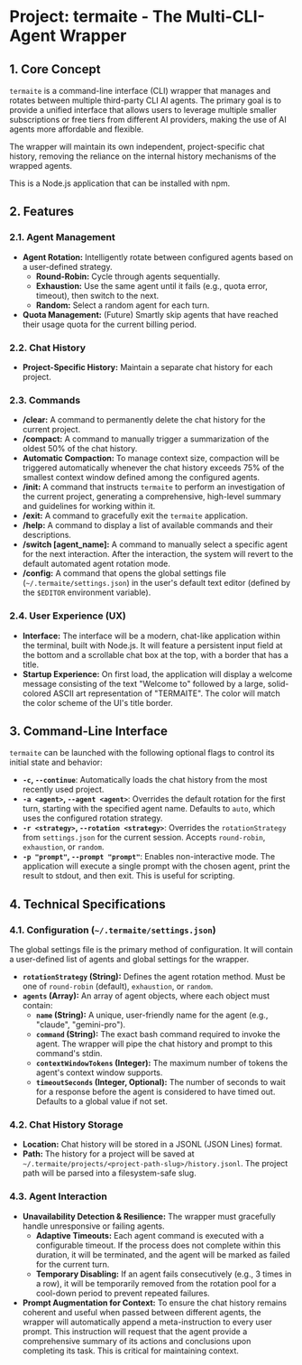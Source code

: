 # Project: termaite - The Multi-CLI-Agent Wrapper

## 1. Core Concept

`termaite` is a command-line interface (CLI) wrapper that manages and rotates between multiple third-party CLI AI agents. The primary goal is to provide a unified interface that allows users to leverage multiple smaller subscriptions or free tiers from different AI providers, making the use of AI agents more affordable and flexible.

The wrapper will maintain its own independent, project-specific chat history, removing the reliance on the internal history mechanisms of the wrapped agents.

This is a Node.js application that can be installed with npm.

## 2. Features

### 2.1. Agent Management
- **Agent Rotation:** Intelligently rotate between configured agents based on a user-defined strategy.
  - **Round-Robin:** Cycle through agents sequentially.
  - **Exhaustion:** Use the same agent until it fails (e.g., quota error, timeout), then switch to the next.
  - **Random:** Select a random agent for each turn.
- **Quota Management:** (Future) Smartly skip agents that have reached their usage quota for the current billing period.

### 2.2. Chat History
- **Project-Specific History:** Maintain a separate chat history for each project.

### 2.3. Commands
- **/clear:** A command to permanently delete the chat history for the current project.
- **/compact:** A command to manually trigger a summarization of the oldest 50% of the chat history.
- **Automatic Compaction:** To manage context size, compaction will be triggered automatically whenever the chat history exceeds 75% of the smallest context window defined among the configured agents.
- **/init:** A command that instructs `termaite` to perform an investigation of the current project, generating a comprehensive, high-level summary and guidelines for working within it.
- **/exit:** A command to gracefully exit the `termaite` application.
- **/help:** A command to display a list of available commands and their descriptions.
- **/switch [agent_name]:** A command to manually select a specific agent for the next interaction. After the interaction, the system will revert to the default automated agent rotation mode.
- **/config:** A command that opens the global settings file (`~/.termaite/settings.json`) in the user's default text editor (defined by the `$EDITOR` environment variable).

### 2.4. User Experience (UX)
- **Interface:** The interface will be a modern, chat-like application within the terminal, built with Node.js. It will feature a persistent input field at the bottom and a scrollable chat box at the top, with a border that has a title.
- **Startup Experience:** On first load, the application will display a welcome message consisting of the text "Welcome to" followed by a large, solid-colored ASCII art representation of "TERMAITE". The color will match the color scheme of the UI's title border.

## 3. Command-Line Interface

`termaite` can be launched with the following optional flags to control its initial state and behavior:

- **`-c`, `--continue`**: Automatically loads the chat history from the most recently used project.
- **`-a <agent>`, `--agent <agent>`**: Overrides the default rotation for the first turn, starting with the specified agent name. Defaults to `auto`, which uses the configured rotation strategy.
- **`-r <strategy>`, `--rotation <strategy>`**: Overrides the `rotationStrategy` from `settings.json` for the current session. Accepts `round-robin`, `exhaustion`, or `random`.
- **`-p "prompt"`, `--prompt "prompt"`**: Enables non-interactive mode. The application will execute a single prompt with the chosen agent, print the result to stdout, and then exit. This is useful for scripting.

## 4. Technical Specifications

### 4.1. Configuration (`~/.termaite/settings.json`)
The global settings file is the primary method of configuration. It will contain a user-defined list of agents and global settings for the wrapper.

- **`rotationStrategy` (String):** Defines the agent rotation method. Must be one of `round-robin` (default), `exhaustion`, or `random`.
- **`agents` (Array):** An array of agent objects, where each object must contain:
    - **`name` (String):** A unique, user-friendly name for the agent (e.g., "claude", "gemini-pro").
    - **`command` (String):** The exact bash command required to invoke the agent. The wrapper will pipe the chat history and prompt to this command's stdin.
    - **`contextWindowTokens` (Integer):** The maximum number of tokens the agent's context window supports.
    - **`timeoutSeconds` (Integer, Optional):** The number of seconds to wait for a response before the agent is considered to have timed out. Defaults to a global value if not set.

### 4.2. Chat History Storage
- **Location:** Chat history will be stored in a JSONL (JSON Lines) format.
- **Path:** The history for a project will be saved at `~/.termaite/projects/<project-path-slug>/history.jsonl`. The project path will be parsed into a filesystem-safe slug.

### 4.3. Agent Interaction
- **Unavailability Detection & Resilience:** The wrapper must gracefully handle unresponsive or failing agents.
    - **Adaptive Timeouts:** Each agent command is executed with a configurable timeout. If the process does not complete within this duration, it will be terminated, and the agent will be marked as failed for the current turn.
    - **Temporary Disabling:** If an agent fails consecutively (e.g., 3 times in a row), it will be temporarily removed from the rotation pool for a cool-down period to prevent repeated failures.
- **Prompt Augmentation for Context:** To ensure the chat history remains coherent and useful when passed between different agents, the wrapper will automatically append a meta-instruction to every user prompt. This instruction will request that the agent provide a comprehensive summary of its actions and conclusions upon completing its task. This is critical for maintaining context.
